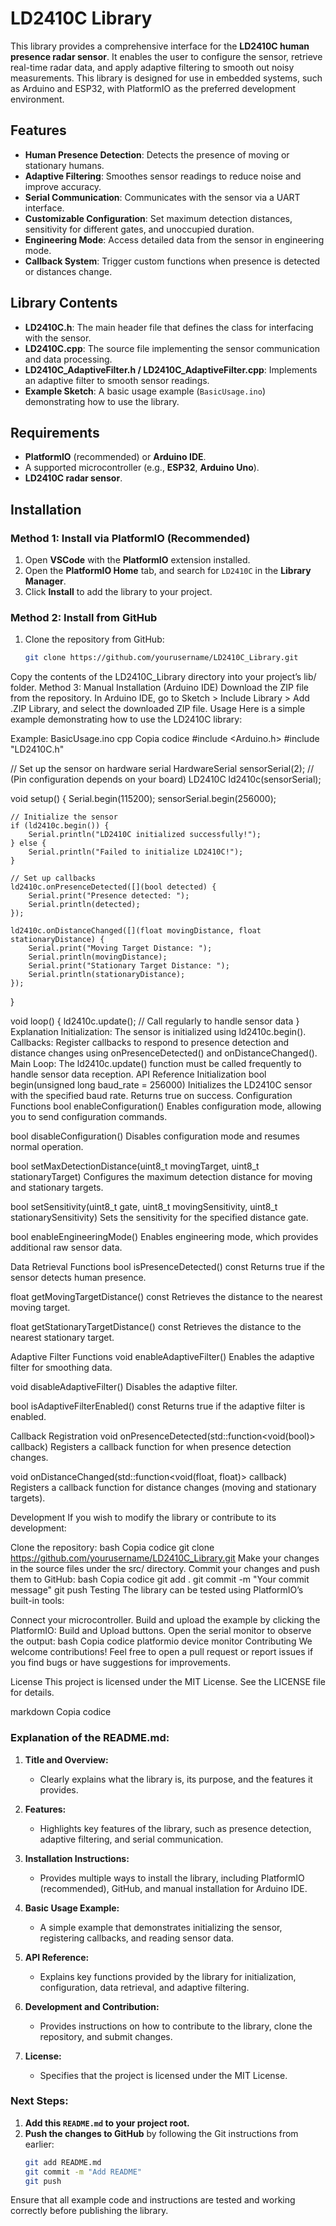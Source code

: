 # LD2410C Library

This library provides a comprehensive interface for the **LD2410C human presence radar sensor**. It enables the user to configure the sensor, retrieve real-time radar data, and apply adaptive filtering to smooth out noisy measurements. This library is designed for use in embedded systems, such as Arduino and ESP32, with PlatformIO as the preferred development environment.

## Features

- **Human Presence Detection**: Detects the presence of moving or stationary humans.
- **Adaptive Filtering**: Smoothes sensor readings to reduce noise and improve accuracy.
- **Serial Communication**: Communicates with the sensor via a UART interface.
- **Customizable Configuration**: Set maximum detection distances, sensitivity for different gates, and unoccupied duration.
- **Engineering Mode**: Access detailed data from the sensor in engineering mode.
- **Callback System**: Trigger custom functions when presence is detected or distances change.

## Library Contents

- **LD2410C.h**: The main header file that defines the class for interfacing with the sensor.
- **LD2410C.cpp**: The source file implementing the sensor communication and data processing.
- **LD2410C_AdaptiveFilter.h / LD2410C_AdaptiveFilter.cpp**: Implements an adaptive filter to smooth sensor readings.
- **Example Sketch**: A basic usage example (`BasicUsage.ino`) demonstrating how to use the library.

## Requirements

- **PlatformIO** (recommended) or **Arduino IDE**.
- A supported microcontroller (e.g., **ESP32**, **Arduino Uno**).
- **LD2410C radar sensor**.
  
## Installation

### Method 1: Install via PlatformIO (Recommended)

1. Open **VSCode** with the **PlatformIO** extension installed.
2. Open the **PlatformIO Home** tab, and search for `LD2410C` in the **Library Manager**.
3. Click **Install** to add the library to your project.

### Method 2: Install from GitHub

1. Clone the repository from GitHub:
   ```bash
   git clone https://github.com/yourusername/LD2410C_Library.git

Copy the contents of the LD2410C_Library directory into your project’s lib/ folder.
Method 3: Manual Installation (Arduino IDE)
Download the ZIP file from the repository.
In Arduino IDE, go to Sketch > Include Library > Add .ZIP Library, and select the downloaded ZIP file.
Usage
Here is a simple example demonstrating how to use the LD2410C library:

Example: BasicUsage.ino
cpp
Copia codice
#include <Arduino.h>
#include "LD2410C.h"

// Set up the sensor on hardware serial
HardwareSerial sensorSerial(2); // (Pin configuration depends on your board)
LD2410C ld2410c(sensorSerial);

void setup() {
    Serial.begin(115200);
    sensorSerial.begin(256000);
    
    // Initialize the sensor
    if (ld2410c.begin()) {
        Serial.println("LD2410C initialized successfully!");
    } else {
        Serial.println("Failed to initialize LD2410C!");
    }

    // Set up callbacks
    ld2410c.onPresenceDetected([](bool detected) {
        Serial.print("Presence detected: ");
        Serial.println(detected);
    });

    ld2410c.onDistanceChanged([](float movingDistance, float stationaryDistance) {
        Serial.print("Moving Target Distance: ");
        Serial.println(movingDistance);
        Serial.print("Stationary Target Distance: ");
        Serial.println(stationaryDistance);
    });
}

void loop() {
    ld2410c.update(); // Call regularly to handle sensor data
}
Explanation
Initialization: The sensor is initialized using ld2410c.begin().
Callbacks: Register callbacks to respond to presence detection and distance changes using onPresenceDetected() and onDistanceChanged().
Main Loop: The ld2410c.update() function must be called frequently to handle sensor data reception.
API Reference
Initialization
bool begin(unsigned long baud_rate = 256000)
Initializes the LD2410C sensor with the specified baud rate. Returns true on success.
Configuration Functions
bool enableConfiguration()
Enables configuration mode, allowing you to send configuration commands.

bool disableConfiguration()
Disables configuration mode and resumes normal operation.

bool setMaxDetectionDistance(uint8_t movingTarget, uint8_t stationaryTarget)
Configures the maximum detection distance for moving and stationary targets.

bool setSensitivity(uint8_t gate, uint8_t movingSensitivity, uint8_t stationarySensitivity)
Sets the sensitivity for the specified distance gate.

bool enableEngineeringMode()
Enables engineering mode, which provides additional raw sensor data.

Data Retrieval Functions
bool isPresenceDetected() const
Returns true if the sensor detects human presence.

float getMovingTargetDistance() const
Retrieves the distance to the nearest moving target.

float getStationaryTargetDistance() const
Retrieves the distance to the nearest stationary target.

Adaptive Filter Functions
void enableAdaptiveFilter()
Enables the adaptive filter for smoothing data.

void disableAdaptiveFilter()
Disables the adaptive filter.

bool isAdaptiveFilterEnabled() const
Returns true if the adaptive filter is enabled.

Callback Registration
void onPresenceDetected(std::function<void(bool)> callback)
Registers a callback function for when presence detection changes.

void onDistanceChanged(std::function<void(float, float)> callback)
Registers a callback function for distance changes (moving and stationary targets).

Development
If you wish to modify the library or contribute to its development:

Clone the repository:
bash
Copia codice
git clone https://github.com/yourusername/LD2410C_Library.git
Make your changes in the source files under the src/ directory.
Commit your changes and push them to GitHub:
bash
Copia codice
git add .
git commit -m "Your commit message"
git push
Testing
The library can be tested using PlatformIO’s built-in tools:

Connect your microcontroller.
Build and upload the example by clicking the PlatformIO: Build and Upload buttons.
Open the serial monitor to observe the output:
bash
Copia codice
platformio device monitor
Contributing
We welcome contributions! Feel free to open a pull request or report issues if you find bugs or have suggestions for improvements.

License
This project is licensed under the MIT License. See the LICENSE file for details.

markdown
Copia codice

### **Explanation of the README.md:**

1. **Title and Overview:** 
   - Clearly explains what the library is, its purpose, and the features it provides.
   
2. **Features:** 
   - Highlights key features of the library, such as presence detection, adaptive filtering, and serial communication.

3. **Installation Instructions:** 
   - Provides multiple ways to install the library, including PlatformIO (recommended), GitHub, and manual installation for Arduino IDE.

4. **Basic Usage Example:** 
   - A simple example that demonstrates initializing the sensor, registering callbacks, and reading sensor data.

5. **API Reference:** 
   - Explains key functions provided by the library for initialization, configuration, data retrieval, and adaptive filtering.

6. **Development and Contribution:** 
   - Provides instructions on how to contribute to the library, clone the repository, and submit changes.

7. **License:** 
   - Specifies that the project is licensed under the MIT License.

### **Next Steps:**

1. **Add this `README.md` to your project root.**
2. **Push the changes to GitHub** by following the Git instructions from earlier:
   ```bash
   git add README.md
   git commit -m "Add README"
   git push
Ensure that all example code and instructions are tested and working correctly before publishing the library.